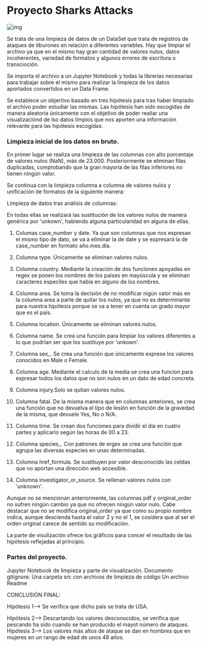 # Proyecto Sharks Attacks

![img](https://img.freepik.com/foto-gratis/tiburon-gris-blanco_628469-340.jpg?w=1800&t=st=1667171042~exp=1667171642~hmac=536d8c2f5f5898650391fe3e780004a5536a1c5615d03c7ca2ffd5a1c9990534)


Se trata de una limpieza de datos de un DataSet que trata de registros de ataques de tiburones en relación a diferentes variebles. Hay que limpiar el archivo ya que en el mismo hay gran cantidad de valores nulos, datos incoherentes, variedad de formatos y algunos errores de escritura o transcioción.

Se importa el archivo a un Jupyter Notebook y todas la librerías necesarias para trabajar sobre el mismo para realizar la limpieza de los datos aportados convertidos en un Data Frame.

Se establece un objertivo basado en tres hipótesis para tras haber limpiado el archivo poder estudiar las mismas. Las hipótesis han sido escogidas de manera aleatoria únicamente con el objetivo de poder realiar una visualizaciónd de lso datos limpios que nos aporten una información relevante para las hipótesis escogidas.



### Limpieza inicial de los datos en bruto.

En primer lugar se realiza una limpieza de las columnas con alto porcentaje de valores nulos (NaN), más de 23.000. Posteriormente se eliminan filas duplicadas, comprobando que la gran mayoría de las filas inferiores no tienen ningún valor.

Se continua con la limpieza columna a columna de valores nulos y unificación de formatos de la siguiente manera:

Limpieza de datos tras análisis de columnas:

En todas ellas se realizará las sustitución de los valores nulos de manera genérica por 'unkown', habiendo alguna particularidad en alguna de ellas.

1. Columas case_number y date. Ya que son columnas que nos expresan el mismo tipo de dato, se va a eliminar la de date y se expresará la de case_number en formato año.mes.día.

2. Columna type. Únicamente se eliminan valores nulos.

3. Columna country. Mediante la creación de dos funciones apoyadas en regex se ponen los nombres de los países en mayúscula y se eliminan caracteres especiles que había en alguno de los nombres.

4. Columna area. Se toma la decisión de no modificar nigún valor más en la columna area a parte de quitar los nulos, ya que no es determinante para nuestra hipótesis porque se va a tener en cuenta un grado mayor que es el país.

5. Columna location. Únicamente se eliminan valores nulos.

7. Columna name. Se crea una función para limpiar los valores diferentes a lo que podrían ser que los sustituye por 'unkown'.

8. Columna sex_. Se crea una función que únicamente exprese los valores conocidos en Male o Female.

9. Columna age. Mediante el calculo de la media se crea una funcion para expresar todos los datos que no son nulos en un dato de edad concreta.

10. Columna injury.Solo se quitan valores nulos.

11. Columna fatal. De la misma manera que en columnas anteriores, se crea una función que no devuelva el tipo de lesión en función de la gravedad de la misma, que devuele Yes, No o N/A.

12. Columna time. Se crean dos funciones para dividir el día en cuatro partes y aplicarlo según las horas de 00 a 23.

13. Columna species_. Con patrones de ergex se crea una función que agrupa las diversas especies en unas determinadas.

14. Columna href_formula. Se sustituyen por valor desconocido las celdas que no aportan una dirección web accesible.

15. Columna investigator_or_source. Se rellenan valores nulos con 'unknown'.

Aunque no se mencionan anteriormente, las columnas pdf y original_order no sufren ningún cambio ya que no ofrecen ningún valor nulo. Cabe destacar que no se modifica original_order ya que como su propio nombre indica, aunque descienda hasta el valor 2 y no el 1, se cosidera que al ser el orden original carece de sentido su modificación.


La parte de visulización ofrece los gráficos para concer el resultado de las hipótesis reflejadas al principio.



### Partes del proyecto.

Jupyter Notebook de limpieza y parte de visualización.
Documento gitignore.
Una carpeta src con archivos de limpieza de código
Un archivo Readme


CONCLUSIÓN FINAL:

Hipótesis 1--> Se verifica que dicho país se trata de USA.

Hipótesis 2--> Descartando los valores desconocidos, se verifica que pescando ha sido cuando se han producido el mayot número de ataques.
Hipótesis 3--> Los valores más altos de ataque se dan en hombres que en mujeres en un rango de edad de unos 48 años.